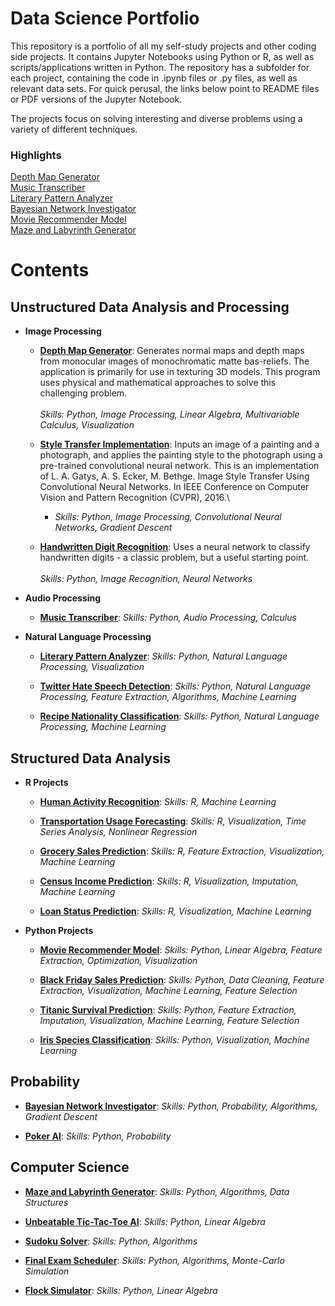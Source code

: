 # Data Science Portfolio

This repository is a portfolio of all my self-study projects and other coding side projects. It contains Jupyter Notebooks using Python or R, as well as scripts/applications written in Python. The repository has a subfolder for each project, containing the code in .ipynb files or .py files, as well as relevant data sets. For quick perusal, the links below point to README files or PDF versions of the Jupyter Notebook. 

The projects focus on solving interesting and diverse problems using a variety of different techniques.

### Highlights
[Depth Map Generator](depth-map-generator/README.md)\
[Music Transcriber](music-transcriber/README.md)\
[Literary Pattern Analyzer](literary-pattern-analyzer/README.md)\
[Bayesian Network Investigator](bayesian-investigator/README.md)\
[Movie Recommender Model](movie-recommender/MovieRecommenderSystem.pdf)\
[Maze and Labyrinth Generator](maze-labyrinth-generator/README.md)

# Contents

## Unstructured Data Analysis and Processing

* __Image Processing__
  * [__Depth Map Generator__](depth-map-generator/README.md): Generates normal maps and depth maps from monocular images of  monochromatic matte bas-reliefs. The application is primarily for use in texturing 3D models. This program uses physical and mathematical approaches to solve this challenging problem.\
  \
   *Skills: Python, Image Processing, Linear Algebra, Multivariable Calculus, Visualization*
  
  * [__Style Transfer Implementation__](style-transfer/README.md): Inputs an image of a painting and a photograph, and applies the painting style to the photograph using a pre-trained convolutional neural network. This is an implementation of L. A. Gatys, A. S. Ecker, M. Bethge. Image Style Transfer Using Convolutional Neural Networks. In IEEE Conference on Computer Vision and Pattern Recognition (CVPR), 2016.\
  
    * *Skills: Python, Image Processing, Convolutional Neural Networks, Gradient Descent*
  
  * [__Handwritten Digit Recognition__](digit-recognition/HandwrittenDigitRecognition.pdf): Uses a neural network to classify handwritten digits - a classic problem, but a useful starting point.\
  \
  *Skills: Python, Image Recognition, Neural Networks*

* __Audio Processing__
  * [__Music Transcriber__](music-transcriber/README.md):
  *Skills: Python, Audio Processing, Calculus*

* __Natural Language Processing__
  * [__Literary Pattern Analyzer__](literary-pattern-analyzer/README.md):
  *Skills: Python, Natural Language Processing, Visualization*
  
  * [__Twitter Hate Speech Detection__](hate-speech-detection/Twitter%20Hate%20Speech%20Detection.pdf):
  *Skills: Python, Natural Language Processing, Feature Extraction, Algorithms, Machine Learning*
  
  * [__Recipe Nationality Classification__](recipe-nationality/RecipeNationalityClassification.pdf):
  *Skills: Python, Natural Language Processing, Machine Learning*
  

## Structured Data Analysis

* __R Projects__
  * [__Human Activity Recognition__](human-activity-recognition/HumanActivityRecognition.pdf):
  *Skills: R, Machine Learning*
  
  * [__Transportation Usage Forecasting__](transportation-usage/TransportationUsageForecasting.pdf):
  *Skills: R, Visualization, Time Series Analysis, Nonlinear Regression*
  
  * [__Grocery Sales Prediction__](grocery-sales/GrocerySalesPrediction.pdf):
  *Skills: R, Feature Extraction, Visualization, Machine Learning*
  
  * [__Census Income Prediction__](census-income/CensusIncomePrediction.pdf):
  *Skills: R, Visualization, Imputation, Machine Learning*
  
  * [__Loan Status Prediction__](loan-status/LoanStatusPrediction.pdf):
  *Skills: R, Visualization, Machine Learning*
 
* __Python Projects__

  * [__Movie Recommender Model__](movie-recommender/MovieRecommenderSystem.pdf):
  *Skills: Python, Linear Algebra, Feature Extraction, Optimization, Visualization*
  
  * [__Black Friday Sales Prediction__](black-friday-sales/BlackFridaySales.pdf):
  *Skills: Python, Data Cleaning, Feature Extraction, Visualization, Machine Learning, Feature Selection*
  
  * [__Titanic Survival Prediction__](titanic-survival/TitanicSurvivalPrediction.pdf):
  *Skills: Python, Feature Extraction, Imputation, Visualization, Machine Learning, Feature Selection*
  
  * [__Iris Species Classification__](iris-classification/IrisClassification.pdf):
  *Skills: Python, Visualization, Machine Learning*

## Probability

  * [__Bayesian Network Investigator__](bayesian-investigator/README.md):
  *Skills: Python, Probability, Algorithms, Gradient Descent*
  
  * [__Poker AI__](poker-ai/README.md):
  *Skills: Python, Probability*
  

## Computer Science
  * [__Maze and Labyrinth Generator__](maze-labyrinth-generator/README.md):
  *Skills: Python, Algorithms, Data Structures*
  
  * [__Unbeatable Tic-Tac-Toe AI__](unbeatable-tic-tac-toe-ai/README.md):
  *Skills: Python, Linear Algebra*
  
  * [__Sudoku Solver__](sudoku-solver/README.md):
  *Skills: Python, Algorithms*
  
  * [__Final Exam Scheduler__](final-exam-scheduler/README.md):
  *Skills: Python, Algorithms, Monte-Carlo Simulation*
  
  * [__Flock Simulator__](flock-simulator/README.md):
  *Skills: Python, Linear Algebra*

